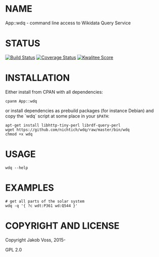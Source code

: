 # NAME

App::wdq - command line access to Wikidata Query Service

# STATUS

[![Build Status](https://travis-ci.org/nichtich/wdq.png)](https://travis-ci.org/nichtich/wdq)
[![Coverage Status](https://coveralls.io/repos/nichtich/App-wdq/badge.png)](https://coveralls.io/r/nichtich/App-wdq)
[![Kwalitee Score](http://cpants.cpanauthors.org/dist/App-wdq.png)](http://cpants.cpanauthors.org/dist/App-wdq)

# INSTALLATION

Either install from CPAN with all dependencies:

    cpanm App::wdq

or install dependencies as prebuild packages (for instance Debian) and copy
the \`wdq\` script at some place in your `$PATH`:

    apt-get install libhttp-tiny-perl librdf-query-perl
    wget https://github.com/nichtich/wdq/raw/master/bin/wdq
    chmod +x wdq

# USAGE

    wdq --help
    

# EXAMPLES

    # get all parts of the solar system
    wdq -q '{ ?c wdt:P361 wd:Q544 }'

# COPYRIGHT AND LICENSE

Copyright Jakob Voss, 2015-

GPL 2.0
